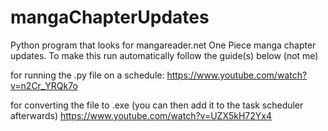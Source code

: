 # mangaChapterUpdates
Python program that looks for mangareader.net One Piece manga chapter updates. 
To make this run automatically follow the guide(s) below (not me)

for running the .py file on a schedule:
  https://www.youtube.com/watch?v=n2Cr_YRQk7o
  
 for converting the file to .exe (you can then add it to the task scheduler afterwards)
  https://www.youtube.com/watch?v=UZX5kH72Yx4
